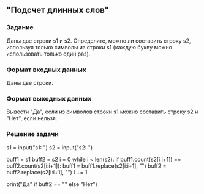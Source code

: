 ## "Подсчет длинных слов"

### Задание

Даны две строки s1 и s2. Определите, можно ли составить строку s2, используя только символы из строки s1 (каждую букву можно использовать только один раз).

### Формат входных данных

Даны две строки.

### Формат выходных данных

Вывести "Да", если из символов строки s1 можно составить строку s2 и "Нет", если нельзя.

### Решение задачи

s1 = input("s1: ")
s2 = input("s2: ")

buff1 = s1
buff2 = s2
i = 0
while i < len(s2):
    if buff1.count(s2[i:i+1]) == buff2.count(s2[i:i+1]):
        buff1 = buff1.replace(s2[i:i+1], "")
        buff2 = buff2.replace(s2[i:i+1], "")
    i += 1

print("Да" if buff2 == "" else "Нет")
